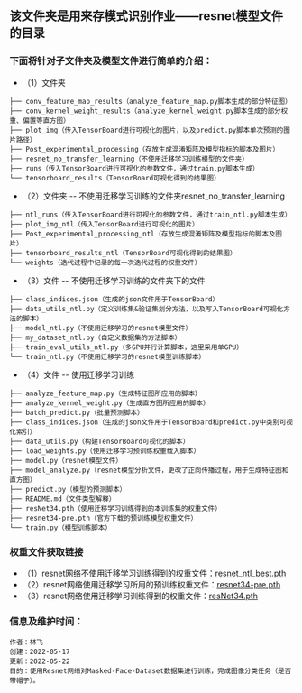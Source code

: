 ## 该文件夹是用来存模式识别作业——resnet模型文件的目录
### 下面将针对子文件夹及模型文件进行简单的介绍： 
* （1）文件夹
```
├── conv_feature_map_results（analyze_feature_map.py脚本生成的部分特征图）
├── conv_kernel_weight_results（analyze_kernel_weight.py脚本生成的部分权重、偏置等直方图）
├── plot_img（传入TensorBoard进行可视化的图片，以及predict.py脚本单次预测的图片路径）
├── Post_experimental_processing（存放生成混淆矩阵及模型指标的脚本及图片）
├── resnet_no_transfer_learning（不使用迁移学习训练模型的文件夹）
├── runs（传入TensorBoard进行可视化的参数文件，通过train.py脚本生成）
└── tensorboard_results（TensorBoard可视化得到的结果图）
```
* （2）文件夹 -- 不使用迁移学习训练的文件夹resnet_no_transfer_learning
```
├── ntl_runs（传入TensorBoard进行可视化的参数文件，通过train_ntl.py脚本生成）
├── plot_img_ntl（传入TensorBoard进行可视化的图片）
├── Post_experimental_processing_ntl（存放生成混淆矩阵及模型指标的脚本及图片）
├── tensorboard_results_ntl（TensorBoard可视化得到的结果图）
└── weights（迭代过程中记录的每一次迭代过程的权重文件）
```
* （3）文件 -- 不使用迁移学习训练的文件夹下的文件
```
├── class_indices.json（生成的json文件用于TensorBoard）
├── data_utils_ntl.py（定义训练集&验证集划分方法，以及写入TensorBoard可视化方法的脚本）
├── model_ntl.py（不使用迁移学习的resnet模型文件）
├── my_dataset_ntl.py（自定义数据集的方法脚本）
├── train_eval_utils_ntl.py（多GPU并行计算脚本，这里采用单GPU）
└── train_ntl.py（不使用迁移学习的resnet模型训练脚本）
```
* （4）文件 -- 使用迁移学习训练
``` 
├── analyze_feature_map.py（生成特征图所应用的脚本）  
├── analyze_kernel_weight.py（生成直方图所应用的脚本）
├── batch_predict.py（批量预测脚本）
├── class_indices.json（生成的json文件用于TensorBoard和predict.py中类别可视化索引）
├── data_utils.py（构建TensorBoard可视化的脚本）
├── load_weights.py（使用迁移学习预训练权重载入脚本）
├── model.py（resnet模型文件）
├── model_analyze.py（resnet模型分析文件，更改了正向传播过程，用于生成特征图和直方图）
├── predict.py（模型的预测脚本）
├── README.md（文件类型解释）
├── resNet34.pth（使用迁移学习训练得到的本训练集的权重文件）
├── resnet34-pre.pth（官方下载的预训练模型权重文件）
└── train.py（模型训练脚本）
```
### 权重文件获取链接
* （1）resnet网络不使用迁移学习训练得到的权重文件：[resnet_ntl_best.pth](https://drive.google.com/file/d/14KxcMyVs9PllQAaUxgOYB6GC8V8rQ4Zv/view?usp=sharing)
* （2）resnet网络使用迁移学习所用的预训练权重文件：[resnet34-pre.pth](https://drive.google.com/file/d/1jLPvgFgLvii1a435_oIqnD2GI-CrB8E1/view?usp=sharing)
* （3）resnet网络使用迁移学习训练得到的权重文件：[resNet34.pth](https://drive.google.com/file/d/1W4XSOet_41H4dhTl4wMzjjPsg1sJ1xDA/view?usp=sharing)
### 信息及维护时间：
```
作者：林飞
创建：2022-05-17
更新：2022-05-22
目的：使用Resnet网络对Masked-Face-Dataset数据集进行训练，完成图像分类任务（是否带帽子）。
```
